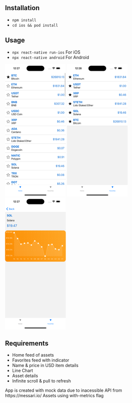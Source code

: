
## Installation
- `npm install`
- `cd ios && pod install`

## Usage

- `npx react-native run-ios` For iOS
- `npx react-native android` For Android

<p float="left">
<img src="/img/1.png" width="200"/>
<img src="/img/2.png" width="200"/> 
<img src="/img/3.png" width="200"/> 
</p>

## Requirements

- Home feed of assets
- Favorites feed with indicator
- Name & price in USD item details
- Line Chart
- Asset details
- Infinite scroll & pull to refresh


<p>App is created with mock data due to inacessible API from https://messari.io/ Assets using with-metrics flag</p>
